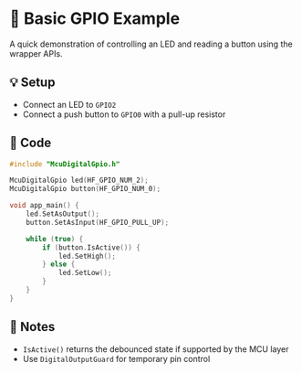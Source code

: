 # 🔌 Basic GPIO Example

A quick demonstration of controlling an LED and reading a button using the wrapper APIs.

## 💡 Setup
- Connect an LED to `GPIO2`
- Connect a push button to `GPIO0` with a pull-up resistor

## 🚀 Code
```cpp
#include "McuDigitalGpio.h"

McuDigitalGpio led(HF_GPIO_NUM_2);
McuDigitalGpio button(HF_GPIO_NUM_0);

void app_main() {
    led.SetAsOutput();
    button.SetAsInput(HF_GPIO_PULL_UP);

    while (true) {
        if (button.IsActive()) {
            led.SetHigh();
        } else {
            led.SetLow();
        }
    }
}
```

## 📝 Notes
- `IsActive()` returns the debounced state if supported by the MCU layer
- Use `DigitalOutputGuard` for temporary pin control
